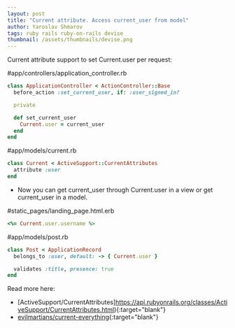 ```yaml
---
layout: post
title: "Current attribute. Access current_user from model"
author: Yaroslav Shmarov
tags: ruby rails ruby-on-rails devise
thumbnail: /assets/thumbnails/devise.png
---
```


Current attribute support to set Current.user per request:

#app/controllers/application_controller.rb
```ruby
class ApplicationController < ActionController::Base
  before_action :set_current_user, if: :user_signed_in?

  private

  def set_current_user
    Current.user = current_user
  end
end
```

#app/models/current.rb
```ruby
class Current < ActiveSupport::CurrentAttributes
  attribute :user
end
```

* Now you can get current_user through Current.user in a view or get current_user in a model.

#static_pages/landing_page.html.erb
```ruby
<%= Current.user.username %>
```

#app/models/post.rb
```ruby
class Post < ApplicationRecord
  belongs_to :user, default: -> { Current.user }

  validates :title, presence: true
end
```

Read more here:
* [ActiveSupport/CurrentAttributes]https://api.rubyonrails.org/classes/ActiveSupport/CurrentAttributes.html){:target="blank"}
* [evilmartians/current-everything](https://evilmartians.com/chronicles/rails-5-2-active-storage-and-beyond#current-everything){:target="blank"}
